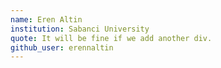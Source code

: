 ```yaml
---
name: Eren Altin
institution: Sabanci University
quote: It will be fine if we add another div.
github_user: erennaltin
---
```


